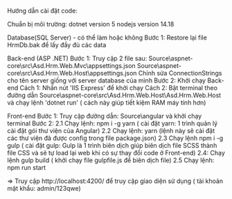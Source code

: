 Hướng dẫn cài đặt code:

Chuẩn bị môi trường:
dotnet version 5
nodejs version 14.18

Database(SQL Server) - có thể làm hoặc không
Bước 1: Restore lại file HrmDb.bak để lấy đầy đủ các data

Back-end (ASP .NET)
Bước 1: Truy cập 2 file sau:
  Source\aspnet-core\src\Asd.Hrm.Web.Mvc\appsettings.json
  Source\aspnet-core\src\Asd.Hrm.Web.Host\appsettings.json
Chỉnh sửa ConnectionStrings cho tên server giống với server database của mình
Bước 2: 
Khởi chạy Back-end
Cách 1: Nhấn nút 'IIS Express' để khởi chạy
Cách 2: Bật terminal theo đường dẫn Source\aspnet-core\src\Asd.Hrm.Web.Host\Asd.Hrm.Web.Host và chạy lệnh 'dotnet run' ( cách này giúp tiết kiệm RAM máy tính hơn)

Front-end
Bước 1: Truy cập đường dẫn: Source\angular và khởi chạy terminal
Bước 2: 
2.1 Chạy lệnh: npm i -g yarn ( cài đặt yarn: 1 trình quản lý cài đặt gói thư viện của Angular)
2.2 Chạy lệnh: yarn (lệnh này sẽ cài đặt các thư viện đã được config trong file package.json)
2.3 Chạy lệnh npm i -g gulp ( cài đặt gulp: Gulp là 1 trình biên dịch giúp biên dịch file SCSS thành file CSS và sẽ tự load lại web khi có sự thay đổi code ở Front-end)
2.4: Chạy lệnh gulp build ( khởi chạy file gulpfile.js để biên dịch file)
2.5 Chạy lệnh: npm run start

=> Truy cập http://localhost:4200/ để truy cập giao diện sử dụng ( tài khoản mật khẩu: admin/123qwe)
